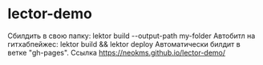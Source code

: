 # lector-demo
Сбилдить в свою папку: lektor build --output-path my-folder
Автобитл на гитхабпейжес: lektor build && lektor deploy
Автоматически билдит в ветке "gh-pages".
Ссылка https://neokms.github.io/lector-demo/
